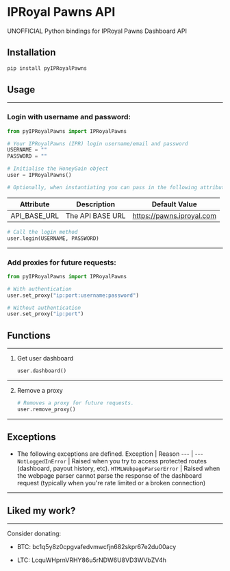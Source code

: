 # IPRoyal Pawns API

UNOFFICIAL Python bindings for IPRoyal Pawns Dashboard API

## Installation

```BASH
pip install pyIPRoyalPawns
```

## Usage

---

### Login with username and password:

```PYTHON
from pyIPRoyalPawns import IPRoyalPawns

# Your IPRoyalPawns (IPR) login username/email and password
USERNAME = ""
PASSWORD = ""

# Initialise the HoneyGain object
user = IPRoyalPawns()

# Optionally, when instantiating you can pass in the following attributes to the IPRoyalPawns class:
```

| Attribute      | Description        | Default Value                   |
|----------------|--------------------|---------------------------------|
| API_BASE_URL | The API BASE URL | https://pawns.iproyal.com                            |

```PYTHON
# Call the login method
user.login(USERNAME, PASSWORD)
```

---

### Add proxies for future requests:

```PYTHON
from pyIPRoyalPawns import IPRoyalPawns

# With authentication
user.set_proxy("ip:port:username:password")

# Without authentication
user.set_proxy("ip:port")
```

## Functions

---

1. Get user dashboard

    ```PYTHON
    user.dashboard()
    ```
---

2. Remove a proxy

    ```PYTHON
    # Removes a proxy for future requests.
    user.remove_proxy()
    ```
---

## Exceptions

- The following exceptions are defined.
    Exception | Reason
    --- | ---
    `NotLoggedInError` | Raised when you try to access protected routes (dashboard, payout history, etc).
    `HTMLWebpageParserError` | Raised when the webpage parser cannot parse the response of the dashboard request (typically when you're rate limited or a broken connection)

---

## Liked my work?

---

Consider donating:

- BTC: bc1q5y8z0cpgvafedvmwcfjn682skpr67e2du00acy

- LTC: LcquWHprnVRHY86u5rNDW6U8VD3WVbZV4h

